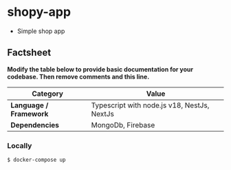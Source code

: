 # shopy-app
- Simple shop app

## Factsheet

**Modify the table below to provide basic documentation for your codebase.  Then remove comments and this line.**

| **Category**              | **Value**                                   |
| ------------------------- |---------------------------------------------|
| **Language / Framework**  | Typescript with node.js v18, NestJs, NextJs |
| **Dependencies**          | MongoDb, Firebase                           |


### Locally

```
$ docker-compose up
```
